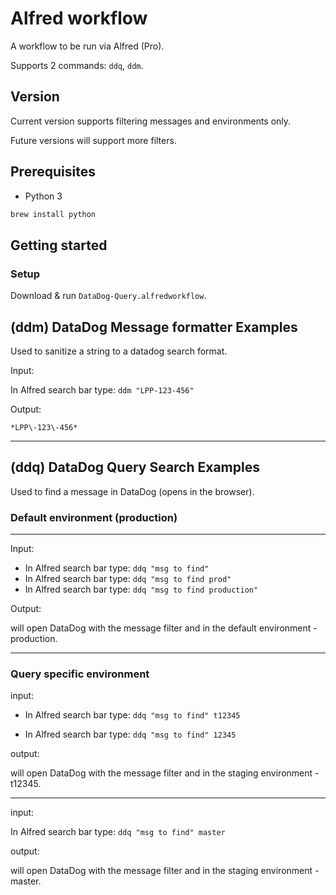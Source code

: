# Alfred workflow

A workflow to be run via Alfred (Pro).

Supports 2 commands: `ddq`, `ddm`.

## Version

Current version supports filtering messages and environments only.

Future versions will support more filters.

## Prerequisites

- Python 3

```sh
brew install python
```

## Getting started

### Setup

Download & run `DataDog-Query.alfredworkflow`.

## (ddm) DataDog Message formatter Examples

Used to sanitize a string to a datadog search format.

Input:

In Alfred search bar type: `ddm "LPP-123-456"`

Output:

`*LPP\-123\-456*`

---

## (ddq) DataDog Query Search Examples

Used to find a message in DataDog (opens in the browser).

### Default environment (production)

---

Input:

- In Alfred search bar type: `ddq "msg to find"`
- In Alfred search bar type: `ddq "msg to find prod"`
- In Alfred search bar type: `ddq "msg to find production"`

Output:

will open DataDog with the message filter and in the default environment - production.

---

### Query specific environment

input:

- In Alfred search bar type: `ddq "msg to find" t12345`

- In Alfred search bar type: `ddq "msg to find" 12345`

output:

will open DataDog with the message filter and in the staging environment - t12345.

---

input:

In Alfred search bar type: `ddq "msg to find" master`

output:

will open DataDog with the message filter and in the staging environment - master.
